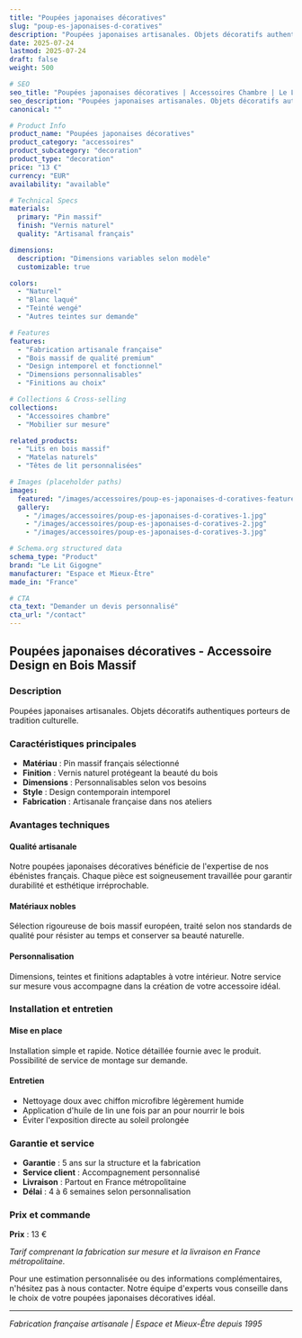 ```yaml
---
title: "Poupées japonaises décoratives"
slug: "poup-es-japonaises-d-coratives"
description: "Poupées japonaises artisanales. Objets décoratifs authentiques porteurs de tradition culturelle."
date: 2025-07-24
lastmod: 2025-07-24
draft: false
weight: 500

# SEO
seo_title: "Poupées japonaises décoratives | Accessoires Chambre | Le Lit Gigogne"
seo_description: "Poupées japonaises artisanales. Objets décoratifs authentiques porteurs de tradition culturelle."
canonical: ""

# Product Info
product_name: "Poupées japonaises décoratives"
product_category: "accessoires"
product_subcategory: "decoration"
product_type: "decoration"
price: "13 €"
currency: "EUR"
availability: "available"

# Technical Specs
materials:
  primary: "Pin massif"
  finish: "Vernis naturel"
  quality: "Artisanal français"

dimensions:
  description: "Dimensions variables selon modèle"
  customizable: true

colors:
  - "Naturel"
  - "Blanc laqué" 
  - "Teinté wengé"
  - "Autres teintes sur demande"

# Features
features:
  - "Fabrication artisanale française"
  - "Bois massif de qualité premium"  
  - "Design intemporel et fonctionnel"
  - "Dimensions personnalisables"
  - "Finitions au choix"

# Collections & Cross-selling
collections:
  - "Accessoires chambre"
  - "Mobilier sur mesure"

related_products:
  - "Lits en bois massif"
  - "Matelas naturels"
  - "Têtes de lit personnalisées"

# Images (placeholder paths)
images:
  featured: "/images/accessoires/poup-es-japonaises-d-coratives-featured.jpg"
  gallery:
    - "/images/accessoires/poup-es-japonaises-d-coratives-1.jpg"
    - "/images/accessoires/poup-es-japonaises-d-coratives-2.jpg"
    - "/images/accessoires/poup-es-japonaises-d-coratives-3.jpg"

# Schema.org structured data
schema_type: "Product"
brand: "Le Lit Gigogne"
manufacturer: "Espace et Mieux-Être"
made_in: "France"

# CTA
cta_text: "Demander un devis personnalisé"
cta_url: "/contact"
---
```


## Poupées japonaises décoratives - Accessoire Design en Bois Massif

### Description

Poupées japonaises artisanales. Objets décoratifs authentiques porteurs de tradition culturelle.

### Caractéristiques principales

- **Matériau** : Pin massif français sélectionné
- **Finition** : Vernis naturel protégeant la beauté du bois
- **Dimensions** : Personnalisables selon vos besoins
- **Style** : Design contemporain intemporel
- **Fabrication** : Artisanale française dans nos ateliers

### Avantages techniques

#### Qualité artisanale
Notre poupées japonaises décoratives bénéficie de l'expertise de nos ébénistes français. Chaque pièce est soigneusement travaillée pour garantir durabilité et esthétique irréprochable.

#### Matériaux nobles
Sélection rigoureuse de bois massif européen, traité selon nos standards de qualité pour résister au temps et conserver sa beauté naturelle.

#### Personnalisation
Dimensions, teintes et finitions adaptables à votre intérieur. Notre service sur mesure vous accompagne dans la création de votre accessoire idéal.

### Installation et entretien

#### Mise en place
Installation simple et rapide. Notice détaillée fournie avec le produit. Possibilité de service de montage sur demande.

#### Entretien
- Nettoyage doux avec chiffon microfibre légèrement humide
- Application d'huile de lin une fois par an pour nourrir le bois
- Éviter l'exposition directe au soleil prolongée

### Garantie et service

- **Garantie** : 5 ans sur la structure et la fabrication
- **Service client** : Accompagnement personnalisé
- **Livraison** : Partout en France métropolitaine
- **Délai** : 4 à 6 semaines selon personnalisation

### Prix et commande

**Prix** : 13 €

*Tarif comprenant la fabrication sur mesure et la livraison en France métropolitaine.*

Pour une estimation personnalisée ou des informations complémentaires, n'hésitez pas à nous contacter. Notre équipe d'experts vous conseille dans le choix de votre poupées japonaises décoratives idéal.

---

*Fabrication française artisanale | Espace et Mieux-Être depuis 1995*
